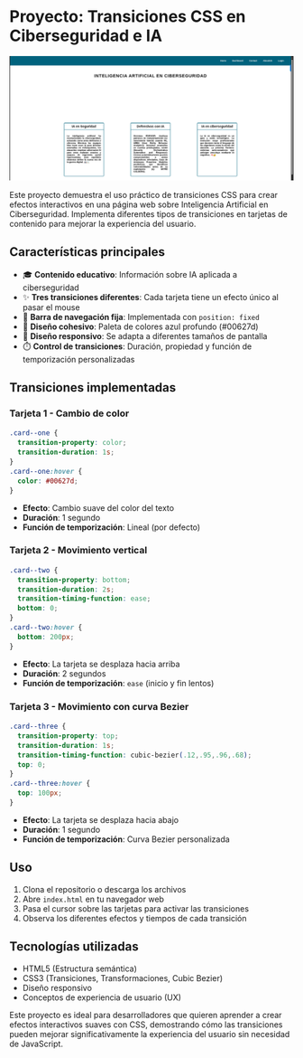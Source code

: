 
# Proyecto: Transiciones CSS en Ciberseguridad e IA

![preview](transition.png)

Este proyecto demuestra el uso práctico de transiciones CSS para crear efectos interactivos en una página web sobre Inteligencia Artificial en Ciberseguridad. Implementa diferentes tipos de transiciones en tarjetas de contenido para mejorar la experiencia del usuario.

## Características principales
- 🎓 **Contenido educativo**: Información sobre IA aplicada a ciberseguridad
- ✨ **Tres transiciones diferentes**: Cada tarjeta tiene un efecto único al pasar el mouse
- 🧩 **Barra de navegación fija**: Implementada con `position: fixed`
- 🎨 **Diseño cohesivo**: Paleta de colores azul profundo (#00627d)
- 📱 **Diseño responsivo**: Se adapta a diferentes tamaños de pantalla
- ⏱️ **Control de transiciones**: Duración, propiedad y función de temporización personalizadas

## Transiciones implementadas

### Tarjeta 1 - Cambio de color
```css
.card--one {
  transition-property: color;
  transition-duration: 1s;
}
.card--one:hover {
  color: #00627d;
}
```
- **Efecto**: Cambio suave del color del texto
- **Duración**: 1 segundo
- **Función de temporización**: Lineal (por defecto)

### Tarjeta 2 - Movimiento vertical
```css
.card--two {
  transition-property: bottom;
  transition-duration: 2s;
  transition-timing-function: ease;
  bottom: 0;
}
.card--two:hover {
  bottom: 200px;
}
```
- **Efecto**: La tarjeta se desplaza hacia arriba
- **Duración**: 2 segundos
- **Función de temporización**: `ease` (inicio y fin lentos)

### Tarjeta 3 - Movimiento con curva Bezier
```css
.card--three {
  transition-property: top;
  transition-duration: 1s;
  transition-timing-function: cubic-bezier(.12,.95,.96,.68);
  top: 0;
}
.card--three:hover {
  top: 100px;
}
```
- **Efecto**: La tarjeta se desplaza hacia abajo
- **Duración**: 1 segundo
- **Función de temporización**: Curva Bezier personalizada

## Uso
1. Clona el repositorio o descarga los archivos
2. Abre `index.html` en tu navegador web
3. Pasa el cursor sobre las tarjetas para activar las transiciones
4. Observa los diferentes efectos y tiempos de cada transición

## Tecnologías utilizadas
- HTML5 (Estructura semántica)
- CSS3 (Transiciones, Transformaciones, Cubic Bezier)
- Diseño responsivo
- Conceptos de experiencia de usuario (UX)

Este proyecto es ideal para desarrolladores que quieren aprender a crear efectos interactivos suaves con CSS, demostrando cómo las transiciones pueden mejorar significativamente la experiencia del usuario sin necesidad de JavaScript.
